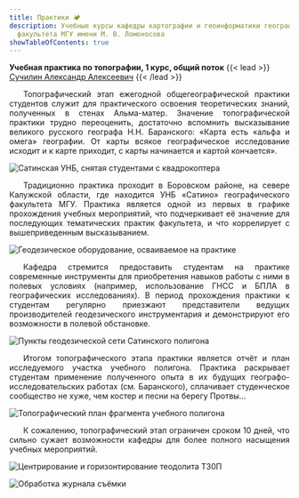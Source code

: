 ```yaml
---
title: Практики 🏕️
description: Учебные курсы кафедры картографии и геоинформатики географического
  факультета МГУ имени М. В. Ломоносова
showTableOfContents: true
---
```

**Учебная практика по топографии, 1 курс, общий поток**
{{< lead >}} [Сучилин Александр Алексеевич](https://istina.msu.ru/profile/AAC/) {{< /lead >}}

<div style="text-align: justify; text-indent: 25px;">
Топографический этап ежегодной общегеографической практики студентов служит для практического освоения теоретических знаний, полученных в стенах Альма-матер. Значение топографической практики трудно переоценить, достаточно вспомнить высказывание великого русского географа  Н.Н. Баранского: «Карта есть «альфа и омега» географии. От карты всякое географическое исследование исходит и к карте приходит, с карты начинается и картой кончается».</div>

![Сатинская УНБ, снятая студентами с квадрокоптера](img/topopr1.jpg "Сатинская УНБ, снятая студентами с квадрокоптера")

<div style="text-align: justify; text-indent: 25px;">
Традиционно практика проходит в Боровском районе, на севере Калужской области, где находится УНБ «Сатино» географического факультета МГУ. Практика является одной из первых в графике прохождения учебных мероприятий, что подчеркивает её значение для последующих тематических практик факультета, и что коррелирует с вышеприведенным высказыванием.</div>

![Геодезическое оборудование, осваиваемое на практике](img/topopr2.jpg "Геодезическое оборудование, осваиваемое на практике")

<div style="text-align: justify; text-indent: 25px;">
Кафедра стремится предоставить студентам на практике современные инструменты для приобретения навыков работы с ними в полевых условиях (например, использование ГНСС и БПЛА в географических исследованиях). В период прохождения практики к студентам регулярно приезжают представители ведущих производителей геодезического инструментария и демонстрируют его возможности в полевой обстановке. </div>

![Пункты геодезической сети Сатинского полигона](img/topopr3.jpg "Пункты геодезической сети Сатинского полигона")

<div style="text-align: justify; text-indent: 25px;">
Итогом топографического этапа практики является отчёт и план исследуемого участка учебного полигона. Практика раскрывает студентам применение полученного опыта в их будущих географо-исследовательских работах (см. Баранского), сплачивает студенческое сообщество не хуже, чем костер и песни на берегу Протвы… </div>

![Топографический план фрагмента учебного полигона](img/u4vejtvzjeg.jpg "Топографический план фрагмента учебного полигона")

<div style="text-align: justify; text-indent: 25px;">
К сожалению, топографический этап ограничен сроком 10 дней, что сильно сужает возможности кафедры для более полного насыщения учебных мероприятий.</div>

![Центрирование и горизонтирование теодолита Т30П](img/topopr4.jpg "Центрирование и горизонтирование теодолита Т30П")

![Обработка журнала съёмки](img/topopr5.jpg "Обработка журнала съёмки")